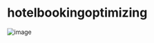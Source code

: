 # hotelbookingoptimizing

![image](https://github.com/sneha1803/hotelbookingoptimizing/assets/139860645/16ea16cc-fa62-48d6-8c70-8d66db5c9688)

